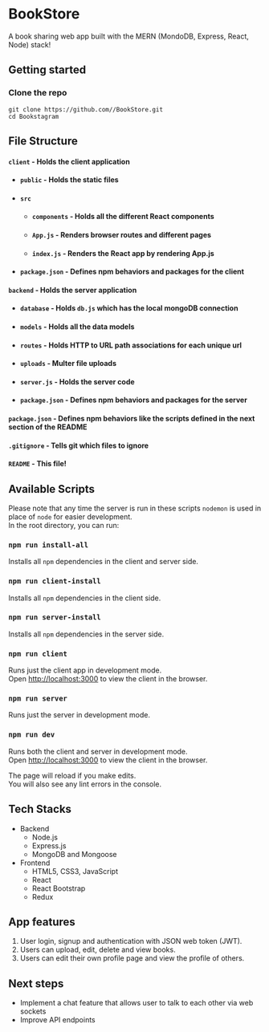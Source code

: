# BookStore

A book sharing web app built with the MERN (MondoDB, Express, React, Node) stack!


## Getting started

### Clone the repo
`git clone https://github.com//BookStore.git`</br>
`cd Bookstagram`

## File Structure

#### `client` - Holds the client application
- #### `public` - Holds the static files
- #### `src`
    - #### `components` - Holds all the different React components
    - #### `App.js` - Renders browser routes and different pages
    - #### `index.js` - Renders the React app by rendering App.js
- #### `package.json` - Defines npm behaviors and packages for the client
#### `backend` - Holds the server application
- #### `database` - Holds `db.js` which has the local mongoDB connection
- #### `models` - Holds all the data models
- #### `routes` - Holds HTTP to URL path associations for each unique url
- #### `uploads` - Multer file uploads
- #### `server.js` - Holds the server code
- #### `package.json` - Defines npm behaviors and packages for the server
#### `package.json` - Defines npm behaviors like the scripts defined in the next section of the README
#### `.gitignore` - Tells git which files to ignore
#### `README` - This file!

## Available Scripts

Please note that any time the server is run in these scripts `nodemon` is used in place of `node` for easier development.<br/>
In the root directory, you can run:

### `npm run install-all`

Installs all `npm` dependencies in the client and server side.

### `npm run client-install`

Installs all `npm` dependencies in the client side.

### `npm run server-install`

Installs all `npm` dependencies in the server side.

### `npm run client`

Runs just the client app in development mode. <br />
Open [http://localhost:3000](http://localhost:3000) to view the client in the browser.

### `npm run server`

Runs just the server in development mode.

### `npm run dev`

Runs both the client and server in development mode. <br />
Open [http://localhost:3000](http://localhost:3000) to view the client in the browser.

The page will reload if you make edits.<br />
You will also see any lint errors in the console.

## Tech Stacks
<ul>
  <li>Backend
    <ul>
      <li>Node.js</li>
      <li>Express.js</li>
      <li>MongoDB and Mongoose</li>
    </ul>
  </li>
  <li>Frontend
    <ul>
      <li>HTML5, CSS3, JavaScript</li>
      <li>React</li>
      <li>React Bootstrap</li>
      <li>Redux</li>
    </ul>
  </li>
</ul>

## App features
<ol>
  <li>User login, signup and authentication with JSON web token (JWT).</li>
  <li>Users can upload, edit, delete and view books.</li>
  <li>Users can edit their own profile page and view the profile of others.</li>
</ol>

## Next steps
- Implement a chat feature that allows user to talk to each other via web sockets
- Improve API endpoints
